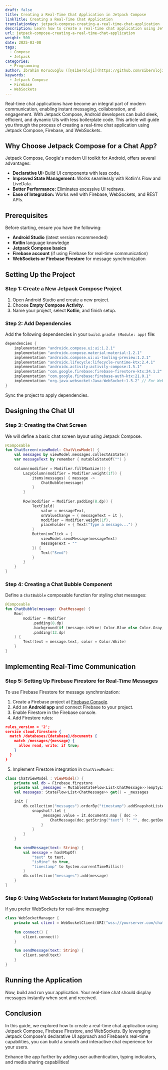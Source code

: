 ```yaml
---
draft: false
title: Creating a Real-Time Chat Application in Jetpack Compose
linkTitle: Creating a Real-Time Chat Application
translationKey: jetpack-compose-creating-a-real-time-chat-application
description: Learn how to create a real-time chat application using Jetpack Compose, Firebase, and WebSockets.
url: jetpack-compose-creating-a-real-time-chat-application
weight: 500
date: 2025-03-08
tags:
  - Compose
  - Jetpack
categories:
  - Programming
author: İbrahim Korucuoğlu ([@siberoloji](https://github.com/siberoloji))
keywords:
  - Jetpack Compose
  - Firebase
  - WebSockets
---
```

Real-time chat applications have become an integral part of modern communication, enabling instant messaging, collaboration, and engagement. With Jetpack Compose, Android developers can build sleek, efficient, and dynamic UIs with less boilerplate code. This article will guide you through the process of creating a real-time chat application using Jetpack Compose, Firebase, and WebSockets.

## Why Choose Jetpack Compose for a Chat App?

Jetpack Compose, Google's modern UI toolkit for Android, offers several advantages:

- **Declarative UI:** Build UI components with less code.
- **Improved State Management:** Works seamlessly with Kotlin's Flow and LiveData.
- **Better Performance:** Eliminates excessive UI redraws.
- **Ease of Integration:** Works well with Firebase, WebSockets, and REST APIs.

## Prerequisites

Before starting, ensure you have the following:

- **Android Studio** (latest version recommended)
- **Kotlin** language knowledge
- **Jetpack Compose basics**
- **Firebase account** (if using Firebase for real-time communication)
- **WebSockets or Firebase Firestore** for message synchronization

## Setting Up the Project

### Step 1: Create a New Jetpack Compose Project

1. Open Android Studio and create a new project.
2. Choose **Empty Compose Activity**.
3. Name your project, select **Kotlin**, and finish setup.

### Step 2: Add Dependencies

Add the following dependencies in your `build.gradle (Module: app)` file:

```kotlin
dependencies {
    implementation "androidx.compose.ui:ui:1.2.1"
    implementation "androidx.compose.material:material:1.2.1"
    implementation "androidx.compose.ui:ui-tooling-preview:1.2.1"
    implementation "androidx.lifecycle:lifecycle-runtime-ktx:2.4.1"
    implementation "androidx.activity:activity-compose:1.5.1"
    implementation "com.google.firebase:firebase-firestore-ktx:24.1.2"
    implementation "com.google.firebase:firebase-auth-ktx:21.0.1"
    implementation "org.java-websocket:Java-WebSocket:1.5.2" // For WebSockets
}
```

Sync the project to apply dependencies.

## Designing the Chat UI

### Step 3: Creating the Chat Screen

We will define a basic chat screen layout using Jetpack Compose.

```kotlin
@Composable
fun ChatScreen(viewModel: ChatViewModel) {
    val messages by viewModel.messages.collectAsState()
    var messageText by remember { mutableStateOf("") }
    
    Column(modifier = Modifier.fillMaxSize()) {
        LazyColumn(modifier = Modifier.weight(1f)) {
            items(messages) { message ->
                ChatBubble(message)
            }
        }
        
        Row(modifier = Modifier.padding(8.dp)) {
            TextField(
                value = messageText,
                onValueChange = { messageText = it },
                modifier = Modifier.weight(1f),
                placeholder = { Text("Type a message...") }
            )
            Button(onClick = {
                viewModel.sendMessage(messageText)
                messageText = ""
            }) {
                Text("Send")
            }
        }
    }
}
```

### Step 4: Creating a Chat Bubble Component

Define a `ChatBubble` composable function for styling chat messages:

```kotlin
@Composable
fun ChatBubble(message: ChatMessage) {
    Box(
        modifier = Modifier
            .padding(8.dp)
            .background(if (message.isMine) Color.Blue else Color.Gray, shape = RoundedCornerShape(8.dp))
            .padding(12.dp)
    ) {
        Text(text = message.text, color = Color.White)
    }
}
```

## Implementing Real-Time Communication

### Step 5: Setting Up Firebase Firestore for Real-Time Messages

To use Firebase Firestore for message synchronization:

1. Create a Firebase project at [Firebase Console](https://console.firebase.google.com/).
2. Add an **Android app** and connect Firebase to your project.
3. Enable Firestore in the Firebase console.
4. Add Firestore rules:

```json
rules_version = '2';
service cloud.firestore {
  match /databases/{database}/documents {
    match /messages/{message} {
      allow read, write: if true;
    }
  }
}
```

5. Implement Firestore integration in `ChatViewModel`:

```kotlin
class ChatViewModel : ViewModel() {
    private val db = Firebase.firestore
    private val _messages = MutableStateFlow<List<ChatMessage>>(emptyList())
    val messages: StateFlow<List<ChatMessage>> get() = _messages

    init {
        db.collection("messages").orderBy("timestamp").addSnapshotListener { snapshot, _ ->
            snapshot?.let {
                _messages.value = it.documents.map { doc ->
                    ChatMessage(doc.getString("text") ?: "", doc.getBoolean("isMine") ?: false)
                }
            }
        }
    }

    fun sendMessage(text: String) {
        val message = hashMapOf(
            "text" to text,
            "isMine" to true,
            "timestamp" to System.currentTimeMillis()
        )
        db.collection("messages").add(message)
    }
}
```

### Step 6: Using WebSockets for Instant Messaging (Optional)

If you prefer WebSockets for real-time messaging:

```kotlin
class WebSocketManager {
    private val client = WebSocketClient(URI("wss://yourserver.com/chat"))
    
    fun connect() {
        client.connect()
    }

    fun sendMessage(text: String) {
        client.send(text)
    }
}
```

## Running the Application

Now, build and run your application. Your real-time chat should display messages instantly when sent and received.

## Conclusion

In this guide, we explored how to create a real-time chat application using Jetpack Compose, Firebase Firestore, and WebSockets. By leveraging Jetpack Compose's declarative UI approach and Firebase's real-time capabilities, you can build a smooth and interactive chat experience for your users.

Enhance the app further by adding user authentication, typing indicators, and media sharing capabilities!
